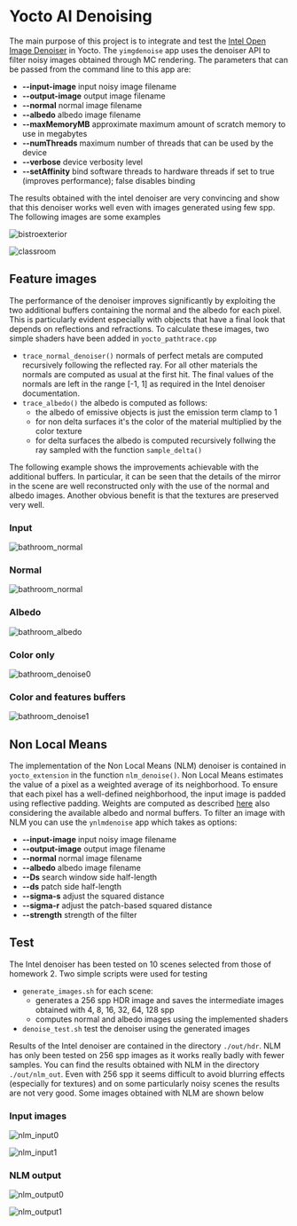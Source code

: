 # Yocto AI Denoising
The main purpose of this project is to integrate and test the [Intel Open Image Denoiser](https://openimagedenoise.github.io) in Yocto. The `yimgdenoise` app uses the denoiser API to filter noisy images obtained through MC rendering. The parameters that can be passed from the command line to this app are:

- **--input-image**   input noisy image filename
- **--output-image**  output image filename
- **--normal**  normal image filename
- **--albedo**  albedo image filename 
- **--maxMemoryMB** approximate maximum amount of scratch memory to use in megabytes
- **--numThreads** maximum number of threads that can be used by the device
- **--verbose** device verbosity level
- **--setAffinity** bind software threads to hardware threads if set to true (improves performance); false disables binding

The results obtained with the intel denoiser are very convincing and show that this denoiser works well even with images generated using few spp. The following images are some examples

![bistroexterior](./images/bistroexterior.jpg)

![classroom](./images/classroom.jpg)


## Feature images
The performance of the denoiser improves significantly by exploiting the two additional buffers containing the normal and the albedo for each pixel. This is particularly evident especially with objects that have a final look that depends on reflections and refractions. To calculate these images, two simple shaders have been added in `yocto_pathtrace.cpp`
- `trace_normal_denoiser()` normals of perfect metals are computed recursively following the reflected ray. For all other materials the normals are computed as usual at the first hit. The final values of the normals are left in the range [-1, 1] as required in the Intel denoiser documentation.
- `trace_albedo()` the albedo is computed as follows:
  - the albedo of emissive objects is just the emission term clamp to 1
  - for non delta surfaces it's the color of the material multiplied by the color texture
  - for delta surfaces the albedo is computed recursively follwing the ray sampled with the function `sample_delta()`

The following example shows the improvements achievable with the additional buffers. In particular, it can be seen that the details of the mirror in the scene are well reconstructed only with the use of the normal and albedo images. Another obvious benefit is that the textures are preserved very well.

### Input
![bathroom_normal](./images/bathroom_1080_128.jpg)

### Normal
![bathroom_normal](./images/bathroom_normal.jpg)

### Albedo
![bathroom_albedo](./images/bathroom_albedo.jpg)

### Color only
![bathroom_denoise0](./images/bathroom_1080_128_denoise_no_features.jpg)

### Color and features buffers
![bathroom_denoise1](./images/bathroom_1080_128_denoise.jpg)



## Non Local Means
The implementation of the Non Local Means (NLM) denoiser is contained in `yocto_extension` in the function `nlm_denoise()`.
Non Local Means estimates the value of a pixel as a weighted average of its neighborhood. To ensure that each pixel has a well-defined neighborhood, the input image is padded using reflective padding. Weights are computed as described [here](https://benedikt-bitterli.me/nfor/nfor.pdf) also considering the available albedo and normal buffers.
To filter an image with NLM you can use the `ynlmdenoise` app which takes as options:
- **--input-image**   input noisy image filename
- **--output-image**  output image filename
- **--normal**  normal image filename
- **--albedo**  albedo image filename 
- **--Ds** search window side half-length
- **--ds** patch side half-length
- **--sigma-s** adjust the squared distance
- **--sigma-r** adjust the patch-based squared distance
- **--strength** strength of the filter

## Test
The Intel denoiser has been tested on 10 scenes selected from those of homework 2. Two simple scripts were used for testing
- `generate_images.sh` for each scene:
  - generates a 256 spp HDR image and saves the intermediate images obtained with 4, 8, 16, 32, 64, 128 spp
  - computes normal and albedo images using the implemented shaders
- `denoise_test.sh` test the denoiser using the generated images

Results of the Intel denoiser are contained in the directory `./out/hdr`. NLM has only been tested on 256 spp images as it works really badly with fewer samples. You can find the results obtained with NLM in the directory `./out/nlm_out`. Even with 256 spp it seems difficult to avoid blurring effects (especially for textures) and on some particularly noisy scenes the results are not very good. Some images obtained with NLM are shown below

### Input images
![nlm_input0](./images/bistroexterior_1080_256.jpg)

![nlm_input1](./images/bistrointerior_1080_256.jpg)


### NLM output
![nlm_output0](./images/bistroexterior_1080_256_nlmdenoise.jpg)

![nlm_output1](./images/bistrointerior_1080_256_nlmdenoise.jpg)






